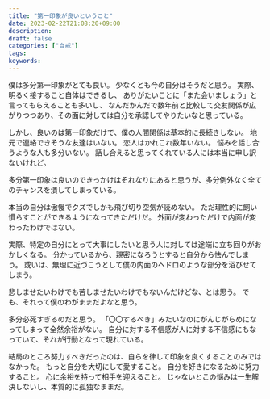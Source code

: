 ```yaml
---
title: "第一印象が良いということ"
date: 2023-02-22T21:08:20+09:00
description:
draft: false
categories: ["自戒"]
tags:
keywords:
---
```


僕は多分第一印象がとても良い。
少なくとも今の自分はそうだと思う。
実際、明るく接すること自体はできるし、
ありがたいことに「また会いましょう」と言ってもらえることも多いし、
なんだかんだで数年前と比較して交友関係が広がりつつあり、その面に対しては自分を承認してやりたいなと思っている。

しかし、良いのは第一印象だけで、僕の人間関係は基本的に長続きしない。
地元で連絡できそうな友達はいない。
恋人はかれこれ数年いない。
悩みを話し合うような人も多分いない。
話し合えると思ってくれている人には本当に申し訳ないけれど。

多分第一印象は良いのできっかけはそれなりにあると思うが、多分例外なく全てのチャンスを潰してしまっている。

本当の自分は傲慢でクズでしかも飛び切り空気が読めない。
ただ理性的に飼い慣らすことができるようになってきただけだ。
外面が変わっただけで内面が変わったわけではない。

実際、特定の自分にとって大事にしたいと思う人に対しては途端に立ち回りがおかしくなる。
分かっているから、親密になろうとすると自分から怯んでしまう。
或いは、無理に近づこうとして僕の内面のヘドロのような部分を浴びせてしまう。

悲しませたいわけでも苦しませたいわけでもないんだけどな、とは思う。
でも、それって僕のわがままだよなと思う。

多分必死すぎるのだと思う。
「〇〇するべき」みたいなのにがんじがらめになってしまって全然余裕がない。
自分に対する不信感が人に対する不信感にもなっていて、それが行動となって現れている。

結局のところ努力すべきだったのは、自らを律して印象を良くすることのみではなかった。
もっと自分を大切にして愛すること。
自分を好きになるために努力すること。
心に余裕を持って相手を迎えること。
じゃないとこの悩みは一生解決しないし、本質的に孤独なままだ。
